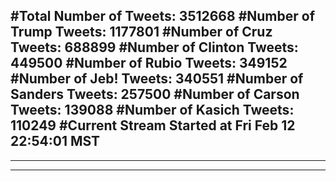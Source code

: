 #Total Number of Tweets: 3512668 
#Number of Trump Tweets: 1177801
#Number of Cruz Tweets: 688899
#Number of Clinton Tweets: 449500
#Number of Rubio Tweets: 349152
#Number of Jeb! Tweets: 340551
#Number of Sanders Tweets: 257500
#Number of Carson Tweets: 139088
#Number of Kasich Tweets: 110249
#Current Stream Started at Fri Feb 12 22:54:01 MST
---
---
---
